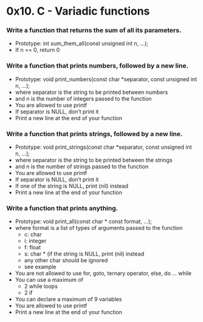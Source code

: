 # 0x10. C - Variadic functions

### Write a function that returns the sum of all its parameters.
 * Prototype: int sum_them_all(const unsigned int n, ...);
 * If n == 0, return 0

### Write a function that prints numbers, followed by a new line.
 * Prototype: void print_numbers(const char *separator, const unsigned int n, ...);
 * where separator is the string to be printed between numbers
 * and n is the number of integers passed to the function
 * You are allowed to use printf
 * If separator is NULL, don’t print it
 * Print a new line at the end of your function

### Write a function that prints strings, followed by a new line.
 * Prototype: void print_strings(const char *separator, const unsigned int n, ...);
 * where separator is the string to be printed between the strings
 * and n is the number of strings passed to the function
 * You are allowed to use printf
 * If separator is NULL, don’t print it
 * If one of the string is NULL, print (nil) instead
 * Print a new line at the end of your function

### Write a function that prints anything. 
 * Prototype: void print_all(const char * const format, ...);
 * where format is a list of types of arguments passed to the function
   - c: char
   - i: integer
   - f: float
   - s: char * (if the string is NULL, print (nil) instead
   - any other char should be ignored
   - see example
 * You are not allowed to use for, goto, ternary operator, else, do ... while
 * You can use a maximum of
   - 2 while loops
   - 2 if
 * You can declare a maximum of 9 variables
 * You are allowed to use printf
 * Print a new line at the end of your function
